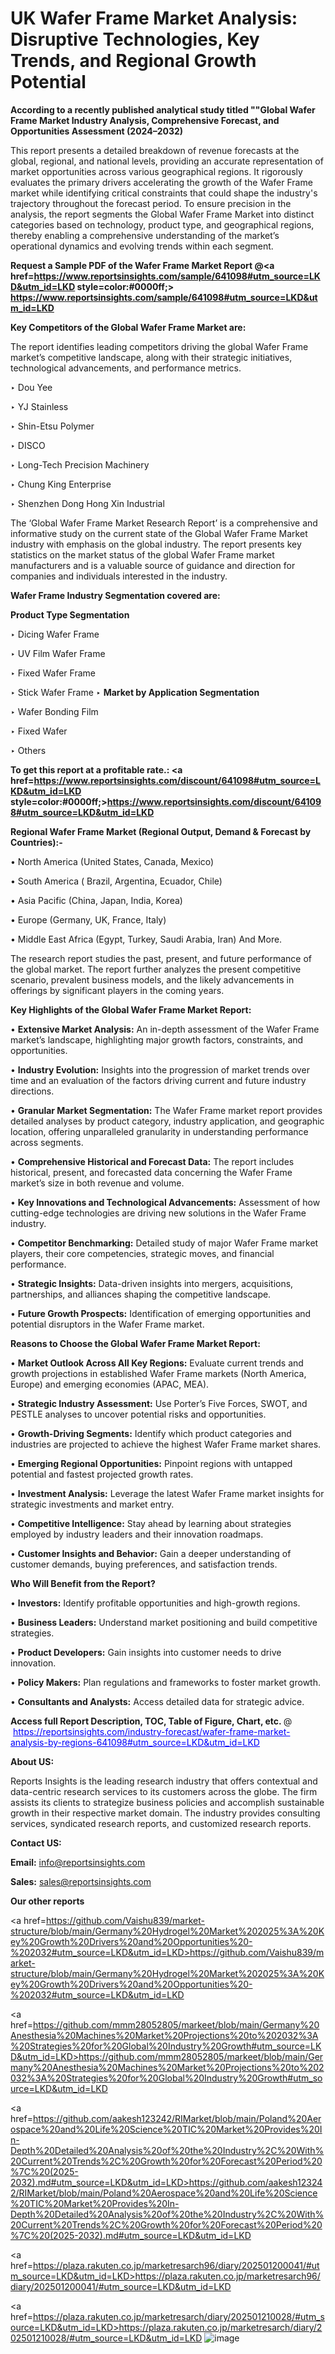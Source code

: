 # UK Wafer Frame Market Analysis: Disruptive Technologies, Key Trends, and Regional Growth Potential

<strong>According to a recently published analytical study titled ""Global Wafer Frame Market Industry Analysis, Comprehensive Forecast, and Opportunities Assessment (2024–2032)</strong>

This report presents a detailed breakdown of revenue forecasts at the global, regional, and national levels, providing an accurate representation of market opportunities across various geographical regions. It rigorously evaluates the primary drivers accelerating the growth of the Wafer Frame market while identifying critical constraints that could shape the industry's trajectory throughout the forecast period. To ensure precision in the analysis, the report segments the Global Wafer Frame Market into distinct categories based on technology, product type, and geographical regions, thereby enabling a comprehensive understanding of the market’s operational dynamics and evolving trends within each segment.

<strong>Request a Sample PDF of the Wafer Frame Market Report </strong><strong>@<a href=https://www.reportsinsights.com/sample/641098#utm_source=LKD&utm_id=LKD style=color:#0000ff;> https://www.reportsinsights.com/sample/641098#utm_source=LKD&utm_id=LKD</a></strong></font>

<strong>Key Competitors of the Global Wafer Frame Market are:</strong>

The report identifies leading competitors driving the global Wafer Frame market’s competitive landscape, along with their strategic initiatives, technological advancements, and performance metrics.

‣ Dou Yee

‣ YJ Stainless

‣ Shin-Etsu Polymer

‣ DISCO

‣ Long-Tech Precision Machinery

‣ Chung King Enterprise

‣ Shenzhen Dong Hong Xin Industrial

The ‘Global Wafer Frame Market Research Report’ is a comprehensive and informative study on the current state of the Global Wafer Frame Market industry with emphasis on the global industry. The report presents key statistics on the market status of the global Wafer Frame market manufacturers and is a valuable source of guidance and direction for companies and individuals interested in the industry.

<strong>Wafer Frame Industry Segmentation covered are:</strong>

<strong>Product Type Segmentation</strong>

‣ Dicing Wafer Frame

‣ UV Film Wafer Frame

‣ Fixed Wafer Frame

‣ Stick Wafer Frame
‣ 
<strong>Market by Application Segmentation</strong>

‣ Wafer Bonding Film

‣ Fixed Wafer

‣ Others

<strong>To get this report at a profitable rate.: <a href=https://www.reportsinsights.com/discount/641098#utm_source=LKD&utm_id=LKD style=color:#0000ff;>https://www.reportsinsights.com/discount/641098#utm_source=LKD&utm_id=LKD</a></strong></font>

<strong>Regional Wafer Frame Market (Regional Output, Demand &amp; Forecast by Countries):-</strong>

• North America (United States, Canada, Mexico)

• South America ( Brazil, Argentina, Ecuador, Chile)

• Asia Pacific (China, Japan, India, Korea)

• Europe (Germany, UK, France, Italy)

• Middle East Africa (Egypt, Turkey, Saudi Arabia, Iran) And More.

The research report studies the past, present, and future performance of the global market. The report further analyzes the present competitive scenario, prevalent business models, and the likely advancements in offerings by significant players in the coming years.

<strong>Key Highlights of the Global Wafer Frame Market Report:</strong>

• <strong>Extensive Market Analysis:</strong> An in-depth assessment of the Wafer Frame market’s landscape, highlighting major growth factors, constraints, and opportunities.

• <strong>Industry Evolution:</strong> Insights into the progression of market trends over time and an evaluation of the factors driving current and future industry directions.

• <strong>Granular Market Segmentation:</strong> The Wafer Frame market report provides detailed analyses by product category, industry application, and geographic location, offering unparalleled granularity in understanding performance across segments.

• <strong>Comprehensive Historical and Forecast Data:</strong> The report includes historical, present, and forecasted data concerning the Wafer Frame market’s size in both revenue and volume.

• <strong>Key Innovations and Technological Advancements:</strong> Assessment of how cutting-edge technologies are driving new solutions in the Wafer Frame industry.

• <strong>Competitor Benchmarking:</strong> Detailed study of major Wafer Frame market players, their core competencies, strategic moves, and financial performance.

• <strong>Strategic Insights:</strong> Data-driven insights into mergers, acquisitions, partnerships, and alliances shaping the competitive landscape.

• <strong>Future Growth Prospects:</strong> Identification of emerging opportunities and potential disruptors in the Wafer Frame market.

<strong>Reasons to Choose the Global Wafer Frame Market Report:</strong>

• <strong>Market Outlook Across All Key Regions:</strong> Evaluate current trends and growth projections in established Wafer Frame markets (North America, Europe) and emerging economies (APAC, MEA).

• <strong>Strategic Industry Assessment:</strong> Use Porter’s Five Forces, SWOT, and PESTLE analyses to uncover potential risks and opportunities.

• <strong>Growth-Driving Segments:</strong> Identify which product categories and industries are projected to achieve the highest Wafer Frame market shares.

• <strong>Emerging Regional Opportunities:</strong> Pinpoint regions with untapped potential and fastest projected growth rates.

• <strong>Investment Analysis:</strong> Leverage the latest Wafer Frame market insights for strategic investments and market entry.

• <strong>Competitive Intelligence:</strong> Stay ahead by learning about strategies employed by industry leaders and their innovation roadmaps.

• <strong>Customer Insights and Behavior:</strong> Gain a deeper understanding of customer demands, buying preferences, and satisfaction trends.

<strong>Who Will Benefit from the Report?</strong>

• <strong>Investors:</strong> Identify profitable opportunities and high-growth regions.

• <strong>Business Leaders:</strong> Understand market positioning and build competitive strategies.

• <strong>Product Developers:</strong> Gain insights into customer needs to drive innovation.

• <strong>Policy Makers:</strong> Plan regulations and frameworks to foster market growth.

• <strong>Consultants and Analysts:</strong> Access detailed data for strategic advice.
</ul>
<strong>Access full Report Description, TOC, Table of Figure, Chart, etc. </strong>@  <a href=https://reportsinsights.com/industry-forecast/wafer-frame-market-analysis-by-regions-641098#utm_source=LKD&utm_id=LKD style=color:#0000ff;>https://reportsinsights.com/industry-forecast/wafer-frame-market-analysis-by-regions-641098#utm_source=LKD&utm_id=LKD</a></font>

<strong><strong>About US</strong>:</strong>

Reports Insights is the leading research industry that offers contextual and data-centric research services to its customers across the globe. The firm assists its clients to strategize business policies and accomplish sustainable growth in their respective market domain. The industry provides consulting services, syndicated research reports, and customized research reports.

<strong>Contact US:</strong>

<p class=""""><b>Email:</b> <a href=mailto:info@reportsinsights.com>info@reportsinsights.com</a></p>
<p class=""""><b>Sales:</b> <a href=mailto:sales@reportsinsights.com>sales@reportsinsights.com</a></p>

<strong>Our other reports</strong>

<a href=https://github.com/Vaishu839/market-structure/blob/main/Germany%20Hydrogel%20Market%202025%3A%20Key%20Growth%20Drivers%20and%20Opportunities%20-%202032#utm_source=LKD&utm_id=LKD>https://github.com/Vaishu839/market-structure/blob/main/Germany%20Hydrogel%20Market%202025%3A%20Key%20Growth%20Drivers%20and%20Opportunities%20-%202032#utm_source=LKD&utm_id=LKD</a>

<a href=https://github.com/mmm28052805/markeet/blob/main/Germany%20Anesthesia%20Machines%20Market%20Projections%20to%202032%3A%20Strategies%20for%20Global%20Industry%20Growth#utm_source=LKD&utm_id=LKD>https://github.com/mmm28052805/markeet/blob/main/Germany%20Anesthesia%20Machines%20Market%20Projections%20to%202032%3A%20Strategies%20for%20Global%20Industry%20Growth#utm_source=LKD&utm_id=LKD</a>

<a href=https://github.com/aakesh123242/RIMarket/blob/main/Poland%20Aerospace%20and%20Life%20Science%20TIC%20Market%20Provides%20In-Depth%20Detailed%20Analysis%20of%20the%20Industry%2C%20With%20Current%20Trends%2C%20Growth%20for%20Forecast%20Period%20%7C%20(2025-2032).md#utm_source=LKD&utm_id=LKD>https://github.com/aakesh123242/RIMarket/blob/main/Poland%20Aerospace%20and%20Life%20Science%20TIC%20Market%20Provides%20In-Depth%20Detailed%20Analysis%20of%20the%20Industry%2C%20With%20Current%20Trends%2C%20Growth%20for%20Forecast%20Period%20%7C%20(2025-2032).md#utm_source=LKD&utm_id=LKD</a>

<a href=https://plaza.rakuten.co.jp/marketresarch96/diary/202501200041/#utm_source=LKD&utm_id=LKD>https://plaza.rakuten.co.jp/marketresarch96/diary/202501200041/#utm_source=LKD&utm_id=LKD</a>

<a href=https://plaza.rakuten.co.jp/marketresarch/diary/202501210028/#utm_source=LKD&utm_id=LKD>https://plaza.rakuten.co.jp/marketresarch/diary/202501210028/#utm_source=LKD&utm_id=LKD</a>
![image](https://github.com/user-attachments/assets/d9ff8dba-70c3-4595-8509-d087da42bcc0)
